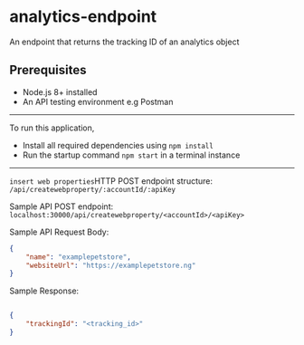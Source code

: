 # analytics-endpoint

An endpoint that returns the tracking ID of an analytics object

## Prerequisites

* Node.js 8+ installed
* An API testing environment e.g Postman

------------------------------------------------------

To run this application,
* Install all required dependencies using `npm install`
* Run the startup command `npm start` in a terminal instance

-------------------------------------------------------

`insert web properties`HTTP POST endpoint structure: `/api/createwebproperty/:accountId/:apiKey`

Sample API POST endpoint: `localhost:30000/api/createwebproperty/<accountId>/<apiKey>`

Sample API Request Body: 
```json
{
    "name": "examplepetstore",
    "websiteUrl": "https://examplepetstore.ng"
}

```

Sample Response: 

```json

{
    "trackingId": "<tracking_id>"
}
```



